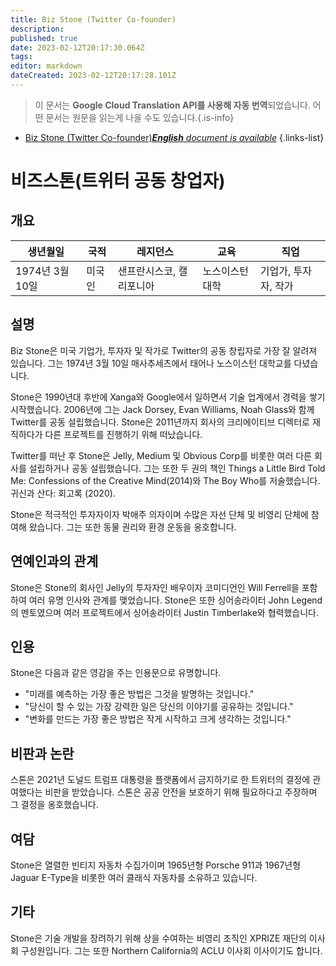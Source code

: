 ```yaml
---
title: Biz Stone (Twitter Co-founder)
description: 
published: true
date: 2023-02-12T20:17:30.064Z
tags: 
editor: markdown
dateCreated: 2023-02-12T20:17:28.101Z
---
```


> 이 문서는 **Google Cloud Translation API를 사용해 자동 번역**되었습니다.
어떤 문서는 원문을 읽는게 나을 수도 있습니다.{.is-info}



- [Biz Stone (Twitter Co-founder)***English** document is available*](/en/Knowledge-base/Dictionary/Person/biz-stone-twitter-co-founder)
{.links-list}


# 비즈스톤(트위터 공동 창업자)

## 개요

| 생년월일 | 국적 | 레지던스 | 교육 | 직업 |
| ------------- | ----------- | --------- | --------- | ---------- |
| 1974년 3월 10일 | 미국인 | 샌프란시스코, 캘리포니아 | 노스이스턴 대학 | 기업가, 투자자, 작가 |

## 설명

Biz Stone은 미국 기업가, 투자자 및 작가로 Twitter의 공동 창립자로 가장 잘 알려져 있습니다. 그는 1974년 3월 10일 매사추세츠에서 태어나 노스이스턴 대학교를 다녔습니다.

Stone은 1990년대 후반에 Xanga와 Google에서 일하면서 기술 업계에서 경력을 쌓기 시작했습니다. 2006년에 그는 Jack Dorsey, Evan Williams, Noah Glass와 함께 Twitter를 공동 설립했습니다. Stone은 2011년까지 회사의 크리에이티브 디렉터로 재직하다가 다른 프로젝트를 진행하기 위해 떠났습니다.

Twitter를 떠난 후 Stone은 Jelly, Medium 및 Obvious Corp를 비롯한 여러 다른 회사를 설립하거나 공동 설립했습니다. 그는 또한 두 권의 책인 Things a Little Bird Told Me: Confessions of the Creative Mind(2014)와 The Boy Who를 저술했습니다. 귀신과 산다: 회고록 (2020).

Stone은 적극적인 투자자이자 박애주 의자이며 수많은 자선 단체 및 비영리 단체에 참여해 왔습니다. 그는 또한 동물 권리와 환경 운동을 옹호합니다.

## 연예인과의 관계

Stone은 Stone의 회사인 Jelly의 투자자인 배우이자 코미디언인 Will Ferrell을 포함하여 여러 유명 인사와 관계를 맺었습니다. Stone은 또한 싱어송라이터 John Legend의 멘토였으며 여러 프로젝트에서 싱어송라이터 Justin Timberlake와 협력했습니다.

## 인용

Stone은 다음과 같은 영감을 주는 인용문으로 유명합니다.

- "미래를 예측하는 가장 좋은 방법은 그것을 발명하는 것입니다."
- "당신이 할 수 있는 가장 강력한 일은 당신의 이야기를 공유하는 것입니다."
- "변화를 만드는 가장 좋은 방법은 작게 시작하고 크게 생각하는 것입니다."

## 비판과 논란

스톤은 2021년 도널드 트럼프 대통령을 플랫폼에서 금지하기로 한 트위터의 결정에 관여했다는 비판을 받았습니다. 스톤은 공공 안전을 보호하기 위해 필요하다고 주장하며 그 결정을 옹호했습니다.

## 여담

Stone은 열렬한 빈티지 자동차 수집가이며 1965년형 Porsche 911과 1967년형 Jaguar E-Type을 비롯한 여러 클래식 자동차를 소유하고 있습니다.

## 기타

Stone은 기술 개발을 장려하기 위해 상을 수여하는 비영리 조직인 XPRIZE 재단의 이사회 구성원입니다. 그는 또한 Northern California의 ACLU 이사회 이사이기도 합니다.